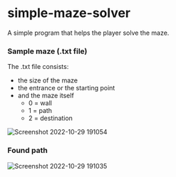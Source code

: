 # simple-maze-solver
A simple program that helps the player solve the maze.

### Sample maze (.txt file)
The .txt file consists:
* the size of the maze
* the entrance or the starting point
* and the maze itself
  * 0 = wall
  * 1 = path
  * 2 = destination

![Screenshot 2022-10-29 191054](https://user-images.githubusercontent.com/65966844/198828334-e7271839-63e9-421e-80d8-d6b704f3a9c1.jpg)

### Found path

![Screenshot 2022-10-29 191035](https://user-images.githubusercontent.com/65966844/198828359-2992f3e9-5cf8-4d33-bd79-7b220ae53725.jpg)
